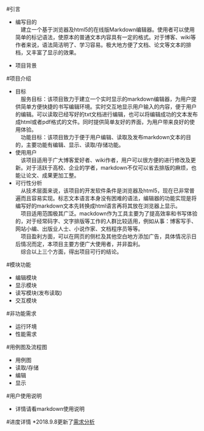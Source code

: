 #引言
* 编写目的  
&emsp;建立一个基于浏览器及html5的在线版Markdown编辑器。使用者可以使用简单的标记语法，使原本的普通文本内容具有一定的格式。对于博客、wiki等作者来说，语法简洁明了、学习容易。极大地方便了文档、论文等文本的排档，又丰富了显示的效果。

* 项目背景

#项目介绍
* 目标  
   &emsp;服务目标：该项目致力于建立一个实时显示的markdown编辑器，为用户提供简单方便快捷的书写编辑环境。实时交互地显示用户输入的内容，便于用户的编辑。可以读取已经写好的txt文档进行编辑，也可以将编辑成功的文本发布成html或者pdf格式的文件。同时提供简单友好的界面，为用户带来良好的使用体验。  
   &emsp;功能目标：该项目致力于便于用户编辑、读取及发布markdown文本的目的，主要功能有编辑、显示、读取/存储功能。  
* 使用用户  
   &emsp;该项目适用于广大博客爱好者、wiki作者，用户可以很方便的进行修改及更新。对于活跃于高校、企业的学者，markdown不仅可以省去排版的麻烦，也能让论文、成果更加工整。
* 可行性分析  
   &emsp;从技术层面来说，该项目的开发软件条件是浏览器及html5，现在已非常普遍而且容易实现。标志文本语言本身没有困难的语法，编辑器的功能实现是将编写好的markdown文本先转换成html语言再将其放在浏览器上显示。  
	&emsp;项目适用范围极其广泛。mackdown作为工具主要为了提高效率和书写体验的，对于经常码字、文字排版等工作的人群比较适用，例如从事：博客写手、网站小编、出版业人士、小说作家、文档程序员等等。  
	&emsp;项目盈利方面，可以在网页的侧栏及其他空白地方添加广告，具体情况示日后情况而定，本项目主要方便广大使用者，并非盈利。  
	&emsp;综合以上三个方面，得出项目可行的结论。  


#模块功能
* 编辑模块
* 显示模块
* 读写模块(发布读取)
* 交互模块

#非功能需求
* 运行环境
* 性能需求

#用例图及流程图
* 用例图
* 读取/存储
* 编辑
* 显示

#用户使用说明
* 详情请看markdown使用说明


#进度详情
*2018.9.8更新了[需求分析](https://github.com/laplace11/Markdown/blob/master/%E9%9C%80%E6%B1%82%E5%88%86%E6%9E%90.md)
